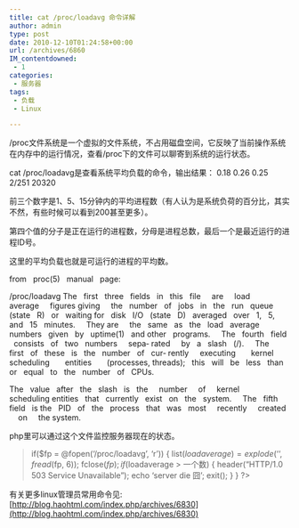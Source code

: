 ```yaml
---
title: cat /proc/loadavg 命令详解
author: admin
type: post
date: 2010-12-10T01:24:58+00:00
url: /archives/6860
IM_contentdowned:
 - 1
categories:
 - 服务器
tags:
 - 负载
 - Linux

---
```

/proc文件系统是一个虚拟的文件系统，不占用磁盘空间，它反映了当前操作系统在内存中的运行情况，查看/proc下的文件可以聊寄到系统的运行状态。

cat /proc/loadavg是查看系统平均负载的命令，输出结果：
0.18 0.26 0.25 2/251 20320

前三个数字是1、5、15分钟内的平均进程数（有人认为是系统负荷的百分比，其实不然，有些时候可以看到200甚至更多）。

第四个值的分子是正在运行的进程数，分母是进程总数，最后一个是最近运行的进程ID号。

这里的平均负载也就是可运行的进程的平均数。

from   proc(5)   manual   page:

/proc/loadavg
The   first   three   fields   in   this   file     are     load     average     figures giving     the   number   of   jobs   in   the   run   queue   (state   R)   or   waiting
for   disk   I/O   (state   D)   averaged   over   1,   5,   and   15   minutes.     They are     the   same   as   the   load   average   numbers   given   by   uptime(1)   and other   programs.     The   fourth   field   consists   of   two   numbers     sepa‐ rated     by   a   slash   (/).     The   first   of   these   is   the   number   of   cur‐ rently     executing       kernel       scheduling       entities       (processes, threads);   this   will   be   less   than   or   equal   to   the   number   of   CPUs.

The   value   after   the   slash   is   the     number     of     kernel     scheduling entities   that   currently   exist   on   the   system.     The   fifth   field   is the   PID   of   the   process   that   was   most     recently     created     on     the system.

php里可以通过这个文件监控服务器现在的状态。

>  if($fp = @fopen(‘/proc/loadavg’, ‘r’)) {
> list($loadaverage) = explode(‘ ‘, fread($fp, 6));
> fclose($fp);
> if($loadaverage > 一个数) {
> header(“HTTP/1.0 503 Service Unavailable”);
> echo ‘server die 囧’;
> exit();
> }
> }
> ?>

有关更多linux管理员常用命令见: [http://blog.haohtml.com/index.php/archives/6830](http://blog.haohtml.com/index.php/archives/6830)
